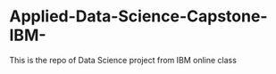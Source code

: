 # Applied-Data-Science-Capstone-IBM-
This is the repo of Data Science project from IBM online class
